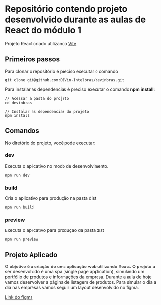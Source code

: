 # Repositório contendo projeto desenvolvido durante as aulas de React do módulo 1

Projeto React criado utilizando [Vite](https://vitejs.dev/)

## Primeiros passos

Para clonar o repositório é preciso executar o comando

```
git clone git@github.com:DEVin-Intelbras/devinbras.git
```

Para instalar as dependencias é preciso executar o comando **npm install**:

```
// Acessar a pasta do projeto
cd devinbras

// Instalar as dependencias do projeto
npm install
```

## Comandos

No diretório do projeto, você pode executar:

### **dev**

Executa o aplicativo no modo de desenvolvimento.

```
npm run dev
```

### **build**

Cria o aplicativo para produção na pasta dist

```
npm run build
```

### **preview**

Executa o aplicativo para produção da pasta dist

```
npm run preview
```

## Projeto Aplicado

O objetivo é a criação de uma aplicação web utilizando React.
O projeto a ser desenvolvido é uma spa (single page application), simulando um portfólio de produtos e informações da empresa.
Durante a aula de hoje vamos desenvolver a página de listagem de produtos.
Para simular o dia a dia nas empresas vamos seguir um layout desenvolvido no figma.

[Link do figma](https://www.figma.com/file/YszgWWhUqdTgteuqG5ZCMw/DevInBras?node-id=0%3A1)